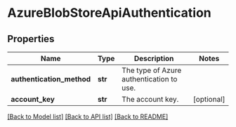 # AzureBlobStoreApiAuthentication

## Properties
Name | Type | Description | Notes
------------ | ------------- | ------------- | -------------
**authentication_method** | **str** | The type of Azure authentication to use. | 
**account_key** | **str** | The account key. | [optional] 

[[Back to Model list]](../README.md#documentation-for-models) [[Back to API list]](../README.md#documentation-for-api-endpoints) [[Back to README]](../README.md)

